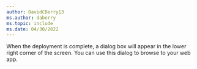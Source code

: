 ```yaml
---
author: DavidCBerry13
ms.author: daberry
ms.topic: include
ms.date: 04/30/2022
---
```

When the deployment is complete, a dialog box will appear in the lower right corner of the screen. You can use this dialog to browse to your web app.